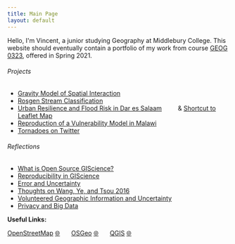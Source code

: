 ```yaml
---
title: Main Page
layout: default
---
```


Hello, I'm Vincent, a junior studying Geography at Middlebury College. This website should eventually contain a portfolio of my work from course [GEOG 0323](https://gis4dev.github.io), offered in Spring 2021.

###### Projects
 - [Gravity Model of Spatial Interaction](gravity/gravity.md)
 - [Rosgen Stream Classification](rosgen/rosgen.md)
 - [Urban Resilience and Flood Risk in Dar es Salaam](resilience/resilience.md)
 &ensp; &ensp; &ensp; & [Shortcut to Leaflet Map](resilience/assets/index.html)
 - [Reproduction of a Vulnerability Model in Malawi](malawi/RP-Malcomb-Report.md)
 - [Tornadoes on Twitter](tornadoes/tornado_report.md)

###### Reflections
 - [What is Open Source GIScience?](reflections/open-source.md)
 - [Reproducibility in GIScience](reflections/reproducibility.md)
 - [Error and Uncertainty](reflections/uncertainty.md)
 - [Thoughts on Wang, Ye, and Tsou 2016](reflections/WangYeTsou.md)
 - [Volunteered Geographic Information and Uncertainty](reflections/vgi.md)
 - [Privacy and Big Data](reflections/privacy.md)

**Useful Links:**

[OpenStreetMap](https://www.openstreetmap.org/#map=4/0/0) [🌐](https://www.openstreetmap.org/#map=4/0/0) &ensp; &ensp; [OSGeo](https://www.osgeo.org/) [🌐](https://www.osgeo.org/) &ensp; &ensp; [QGIS](https://qgis.org/en/site/) [🌐](https://qgis.org/en/site/)
